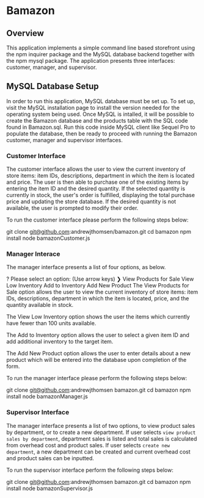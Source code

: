 # Bamazon

## Overview
This application implements a simple command line based storefront using the npm inquirer package and the MySQL database backend together with the npm mysql package. The application presents three interfaces: customer, manager, and supervisor.

## MySQL Database Setup
In order to run this application, MySQL database must be set up. To set up, visit the MySQL installation page to install the version needed for the operating system being used. Once MySQL is intalled, it will be possible to create the Bamazon database and the products table with the SQL code found in Bamazon.sql. Run this code inside MySQL client like Sequel Pro to populate the database, then be ready to proceed with running the Bamazon customer, manager and supervisor interfaces.

### Customer Interface
The customer interface allows the user to view the current inventory of store items: item IDs, descriptions, department in which the item is located and price. The user is then able to purchase one of the existing items by entering the item ID and the desired quantity. If the selected quantity is currently in stock, the user's order is fulfilled, displaying the total purchase price and updating the store database. If the desired quantity is not available, the user is prompted to modify their order.

To run the customer interface please perform the following steps below:

git clone git@github.com:andrewjthomsen/bamazon.git
cd bamazon
npm install
node bamazonCustomer.js

### Manager Interace
The manager interface presents a list of four options, as below.

? Please select an option: (Use arrow keys)
❯ View Products for Sale 
  View Low Inventory 
  Add to Inventory 
  Add New Product
The View Products for Sale option allows the user to view the current inventory of store items: item IDs, descriptions, department in which the item is located, price, and the quantity available in stock.

The View Low Inventory option shows the user the items which currently have fewer than 100 units available.

The Add to Inventory option allows the user to select a given item ID and add additional inventory to the target item.

The Add New Product option allows the user to enter details about a new product which will be entered into the database upon completion of the form.

To run the manager interface please perform the following steps below:

git clone git@github.com:andrewjthomsen
bamazon.git
cd bamazon
npm install
node bamazonManager.js

### Supervisor Interface
The manager interface presents a list of two options, to view product sales by department, or to create a new department. 
If user selects `view product sales by department`, department sales is listed and total sales is calculated from overhead cost and product sales. 
If user selects `create new department`, a new department can be created and current overhead cost and product sales can be inputted.

To run the supervisor interface perform the following steps below:

git clone git@github.com:andrewjthomsen
bamazon.git
cd bamazon
npm install
node bamazonSupervisor.js